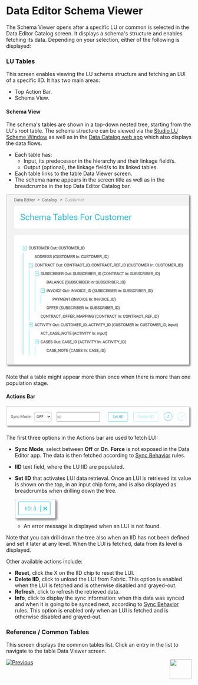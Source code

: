 # Data Editor Schema Viewer
The Schema Viewer opens after a specific LU or common is selected in the Data Editor Catalog screen. It 
displays a schema's structure and enables fetching its data. Depending on your selection, either of the following is displayed:

### LU Tables

This screen enables viewing the LU schema structure and fetching an LUI of a specific IID. It has two main areas:
- Top Action Bar.
- Schema View.

#### Schema View

The schema's tables are shown in a top-down nested tree, starting from the LU's root table. The schema structure can be viewed via the [Studio LU Scheme Window](/articles/03_logical_units/03_LU_schema_window.md#logical-unit-lu-schema) as well as in the [Data Catalog web app](/articles/33_data_catalog/01_data_catalog_overview.md) which also displays the data flows. 

* Each table has:
  * Input, its predecessor in the hierarchy and their linkage field/s.
  * Output (optional), the linkage field/s to its linked tables. 
* Each table links to the table Data Viewer screen.
* The schema name appears in the screen title as well as in the breadcrumbs in the top Data Editor Catalog bar.  

<img src="images/30_dataeditor_02.png" alt="Data Editor Catalog" />

 Note that a table might appear more than once when there is more than one population stage.



#### Actions Bar


<img src="images/30_dataeditor_03.png" alt="Data Editor Catalog" />

 The first three options in the Actions bar are used to fetch LUI:

* **Sync Mode**, select between **Off** or **On**. **Force** is not exposed in the Data Editor app. The data is then fetched according to [Sync Behavior](/articles/14_sync_LU_instance/10_sync_behavior_summary.md#sync-behavior---summary-table) rules.

* **IID** text field, where the LU IID are populated.

* **Set IID** that activates LUI data retrieval. Once an LUI is retrieved its value is shown on the top, in an input chip form, and is also displayed as breadcrumbs when drilling down the tree. 
  
    <img src="images/30_dataeditor_chip_icon.PNG" alt="chip" />
  
  * An error message is displayed when an LUI is not found.



Note that you can drill down the tree also when an IID has not been defined and set it later at any level. When the LUI is fetched, data from its level is displayed. 

Other available actions include:

* **Reset**, click the X on the IID chip to reset the LUI. 
* **Delete IID**, click to unload the LUI from Fabric. This option is enabled when the LUI is fetched and is otherwise disabled and grayed-out.
* **Refresh**, click to refresh the retrieved data.
* **Info**, click to display the sync information: when this data was synced and when it is going to be synced next, according to [Sync Behavior](/articles/14_sync_LU_instance/10_sync_behavior_summary.md#sync-behavior---summary-table) rules. This option is enabled only when an LUI is fetched and is otherwise disabled and grayed-out.



### Reference / Common Tables 

 This screen displays the common tables list. Click an entry in the list to navigate to the table Data Viewer screen.



[![Previous](/articles/images/Previous.png)](01_data_editor_overview.md)[<img align="right" width="60" height="54" src="/articles/images/Next.png">](03_data_table_editor.md) 
